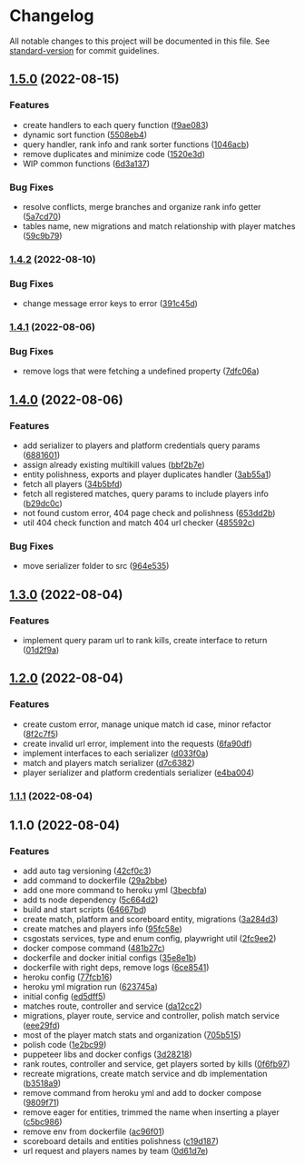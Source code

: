 # Changelog

All notable changes to this project will be documented in this file. See [standard-version](https://github.com/conventional-changelog/standard-version) for commit guidelines.

## [1.5.0](https://github.com/marcelosj3/project-csgo-dashboard-rank/compare/v1.4.2...v1.5.0) (2022-08-15)


### Features

* create handlers to each query function ([f9ae083](https://github.com/marcelosj3/project-csgo-dashboard-rank/commit/f9ae08385d278ca33d589058f02e482b928d0f6d))
* dynamic sort function ([5508eb4](https://github.com/marcelosj3/project-csgo-dashboard-rank/commit/5508eb4e4cfc4a367d4d382698ef6d5e70e368c1))
* query handler, rank info and rank sorter functions ([1046acb](https://github.com/marcelosj3/project-csgo-dashboard-rank/commit/1046acb45cca89b285225c2869ad1ddcf9e69d84))
* remove duplicates and minimize code ([1520e3d](https://github.com/marcelosj3/project-csgo-dashboard-rank/commit/1520e3dbea1ef943d95ea69b49d3fe5949803953))
* WIP common functions ([6d3a137](https://github.com/marcelosj3/project-csgo-dashboard-rank/commit/6d3a1379a0acea9ef3f0d760ab780e7e6fa76409))


### Bug Fixes

* resolve conflicts, merge branches and organize rank info getter ([5a7cd70](https://github.com/marcelosj3/project-csgo-dashboard-rank/commit/5a7cd708f5e415fffc25aa8d0325e72656b25b7c))
* tables name, new migrations and match relationship with player matches ([59c9b79](https://github.com/marcelosj3/project-csgo-dashboard-rank/commit/59c9b79d9f020ba4444f176e2e3c613b0250993a))

### [1.4.2](https://github.com/marcelosj3/project-csgo-dashboard-rank/compare/v1.4.1...v1.4.2) (2022-08-10)


### Bug Fixes

* change message error keys to error ([391c45d](https://github.com/marcelosj3/project-csgo-dashboard-rank/commit/391c45df9c5df4f55764f9be6a44db106e88519a))

### [1.4.1](https://github.com/marcelosj3/csgodashboardrank/compare/v1.4.0...v1.4.1) (2022-08-06)


### Bug Fixes

* remove logs that were fetching a undefined property ([7dfc06a](https://github.com/marcelosj3/csgodashboardrank/commit/7dfc06a7e9c4ddcbb44e580418f3994009aadd23))

## [1.4.0](https://github.com/marcelosj3/csgodashboardrank/compare/v1.3.0...v1.4.0) (2022-08-06)


### Features

* add serializer to players and platform credentials query params ([6881601](https://github.com/marcelosj3/csgodashboardrank/commit/688160183a81a14b03ce6238f4e6338b0b4a850b))
* assign already existing multikill values ([bbf2b7e](https://github.com/marcelosj3/csgodashboardrank/commit/bbf2b7e63889dd6fc1483ea89302ade1e306eecb))
* entity polishness, exports and player duplicates handler ([3ab55a1](https://github.com/marcelosj3/csgodashboardrank/commit/3ab55a12cd638e3e06bb6946fa48436e98cf6cb6))
* fetch all players ([34b5bfd](https://github.com/marcelosj3/csgodashboardrank/commit/34b5bfd1c9e0fbc363c69818a6c19386f386b6db))
* fetch all registered matches, query params to include players info ([b29dc0c](https://github.com/marcelosj3/csgodashboardrank/commit/b29dc0c9f27dac3adbcba6bd326eabdcbef3f194))
* not found custom error, 404 page check and polishness ([653dd2b](https://github.com/marcelosj3/csgodashboardrank/commit/653dd2b7ddb8e46f5a6d185e502a89738b0d5ec1))
* util 404 check function and match 404 url checker ([485592c](https://github.com/marcelosj3/csgodashboardrank/commit/485592c890cea3da8336be9fe105bb5e433c9725))


### Bug Fixes

* move serializer folder to src ([964e535](https://github.com/marcelosj3/csgodashboardrank/commit/964e535ad09ab98540d696bee66170329e400cbb))

## [1.3.0](https://github.com/marcelosj3/csgodashboardrank/compare/v1.2.0...v1.3.0) (2022-08-04)


### Features

* implement query param url to rank kills, create interface to return ([01d2f9a](https://github.com/marcelosj3/csgodashboardrank/commit/01d2f9aacf69f315b6ef1fddd5d4a8f1b43c0e6e))

## [1.2.0](https://github.com/marcelosj3/csgodashboardrank/compare/v1.1.1...v1.2.0) (2022-08-04)


### Features

* create custom error, manage unique match id case, minor refactor ([8f2c7f5](https://github.com/marcelosj3/csgodashboardrank/commit/8f2c7f540c123712425e97a485061a741d665022))
* create invalid url error, implement into the requests ([6fa90df](https://github.com/marcelosj3/csgodashboardrank/commit/6fa90dfb870b93d74c1c67cb51d078a83b634324))
* implement interfaces to each serializer ([d033f0a](https://github.com/marcelosj3/csgodashboardrank/commit/d033f0abf6f696fb2a39a004d0f1cab4f124148d))
* match and players match serializer ([d7c6382](https://github.com/marcelosj3/csgodashboardrank/commit/d7c6382702be1ef5492180f8f06f45cf6825f5f4))
* player serializer and platform credentials serializer ([e4ba004](https://github.com/marcelosj3/csgodashboardrank/commit/e4ba0040bb63ebccabebd8c0043ff3b32ea56697))

### [1.1.1](https://github.com/marcelosj3/csgodashboardrank/compare/v1.1.0...v1.1.1) (2022-08-04)

## 1.1.0 (2022-08-04)


### Features

* add auto tag versioning ([42cf0c3](https://github.com/marcelosj3/csgodashboardrank/commit/42cf0c3bb3229ec6a22f4c1070cff57ade4c4255))
* add command to dockerfile ([29a2bbe](https://github.com/marcelosj3/csgodashboardrank/commit/29a2bbe0ff1e5b91f6f79fedea450bf55aef4cde))
* add one more command to heroku yml ([3becbfa](https://github.com/marcelosj3/csgodashboardrank/commit/3becbfa4fbb8006fd7988dc75702f2a2819e73ef))
* add ts node dependency ([5c664d2](https://github.com/marcelosj3/csgodashboardrank/commit/5c664d2f7072d809b26bc4952be189c4d9c7d32f))
* build and start scripts ([64667bd](https://github.com/marcelosj3/csgodashboardrank/commit/64667bdd2860470c591ad63d07661dea656a1121))
* create match, platform and scoreboard entity, migrations ([3a284d3](https://github.com/marcelosj3/csgodashboardrank/commit/3a284d3ab5b626470ec0ab223af9c867ee0bcc0c))
* create matches and players info ([95fc58e](https://github.com/marcelosj3/csgodashboardrank/commit/95fc58eebf9b90d5fca83d46c8152cdbbe92145a))
* csgostats services, type and enum config, playwright util ([2fc9ee2](https://github.com/marcelosj3/csgodashboardrank/commit/2fc9ee2efebe2b26c3c4f9c8dc3e0be9c67ebfd5))
* docker compose command ([481b27c](https://github.com/marcelosj3/csgodashboardrank/commit/481b27cc9de9b059645e82b28cf951869567d5a3))
* dockerfile and docker initial configs ([35e8e1b](https://github.com/marcelosj3/csgodashboardrank/commit/35e8e1baa601219896f684bb39c2ba67e46d8dd3))
* dockerfile with right deps, remove logs ([6ce8541](https://github.com/marcelosj3/csgodashboardrank/commit/6ce85410266660bb5e25abd0babf3aee5c64a8ce))
* heroku config ([77fcb16](https://github.com/marcelosj3/csgodashboardrank/commit/77fcb168d31c61d4169e37f3573a301e3ab3333f))
* heroku yml migration run ([623745a](https://github.com/marcelosj3/csgodashboardrank/commit/623745a88bf6e4b49191cef44ef518d9da0f1278))
* initial config ([ed5dff5](https://github.com/marcelosj3/csgodashboardrank/commit/ed5dff56a4586a50cc811bfd339f3ac6e04e9a56))
* matches route, controller and service ([da12cc2](https://github.com/marcelosj3/csgodashboardrank/commit/da12cc20bca4a15929aa519a53c0d3e335a21c08))
* migrations, player route, service and controller, polish match service ([eee29fd](https://github.com/marcelosj3/csgodashboardrank/commit/eee29fd959b08ffec7e23d927de57c5a6b165e9a))
* most of the player match stats and organization ([705b515](https://github.com/marcelosj3/csgodashboardrank/commit/705b51537e4f7758f79595b95bf77ff7e691b2d1))
* polish code ([1e2bc99](https://github.com/marcelosj3/csgodashboardrank/commit/1e2bc99174bbe233a124b65654b57559f2627feb))
* puppeteer libs and docker configs ([3d28218](https://github.com/marcelosj3/csgodashboardrank/commit/3d282181425bb25e5dc34b23f0f9007076450e1f))
* rank routes, controller and service, get players sorted by kills ([0f6fb97](https://github.com/marcelosj3/csgodashboardrank/commit/0f6fb978f26e5dbd85cc9f0ca43fde2b0d1ec2ed))
* recreate migrations, create match service and db implementation ([b3518a9](https://github.com/marcelosj3/csgodashboardrank/commit/b3518a916c027b34e1ba0a96fd31030a64fc6ff0))
* remove command from heroku yml and add to docker compose ([9809f71](https://github.com/marcelosj3/csgodashboardrank/commit/9809f719e0f68a72e415f416d481c1262647d597))
* remove eager for entities, trimmed the name when inserting a player ([c5bc986](https://github.com/marcelosj3/csgodashboardrank/commit/c5bc986724df97301279b9412e14500bfa20910c))
* remove env from dockerfile ([ac96f01](https://github.com/marcelosj3/csgodashboardrank/commit/ac96f01fb52745fcffecf8118331be5d8d4a3d6d))
* scoreboard details and entities polishness ([c19d187](https://github.com/marcelosj3/csgodashboardrank/commit/c19d187426674fdc2801bb8ecd65265379d27126))
* url request and players names by team ([0d61d7e](https://github.com/marcelosj3/csgodashboardrank/commit/0d61d7edc362101a83de452198664d15dc5ad0de))
